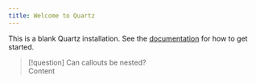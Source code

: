 ```yaml
---
title: Welcome to Quartz
---
```


This is a blank Quartz installation.
See the [documentation](https://quartz.jzhao.xyz) for how to get started.

> [!question] Can callouts be nested?   
> Content

